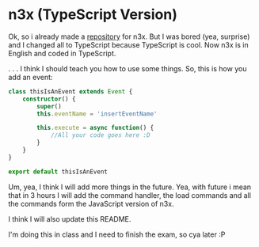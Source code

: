 # n3x (TypeScript Version)

Ok, so i already made a [repository](https://github.com/ItsAmex/n3x) for n3x. But I was bored (yea, surprise) and I changed all to TypeScript because TypeScript is cool. Now n3x is in English and coded in TypeScript.

. . . I think I should teach you how to use some things.
So, this is how you add an event:

```ts
class thisIsAnEvent extends Event {
    constructor() {
        super()
        this.eventName = 'insertEventName'

        this.execute = async function() {
            //All your code goes here :D
        }
    }
}

export default thisIsAnEvent
```

Um, yea, I think I will add more things in the future. Yea, with future i mean that in 3 hours I will add the command handler, the load commands and all the commands form the JavaScript version of n3x. 

I think I will also update this README.

I'm doing this in class and I need to finish the exam, so cya later :P